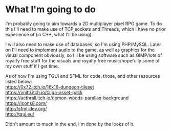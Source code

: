 # What I'm going to do
I'm probably going to aim towards a 2D multiplayer pixel RPG game.
To do this I'll need to make use of TCP sockets and Threads, which I have no prior experience of (in C++, what I'll be using).

I will also need to make use of databases, so I'm using PHP/MySQL.
Later on I'll need to implement audio to the game, as well as graphics for the visual component obviously, so I'll be using software such as GIMP/lots of royalty free stuff for the visuals and royalty free music/hopefully some of my own stuff if I get time.

As of now I'm using TGUI and SFML for code, those, and other resources listed below:<br>
https://0x72.itch.io/16x16-dungeon-tileset<br>
https://vnitti.itch.io/taiga-asset-pack<br>
https://aethrall.itch.io/demon-woods-parallax-background<br>
https://icons8.com/<br>
http://sfml-dev.org/<br>
http://tgui.eu/

Didn't amount to much in the end, I'm done by the looks of it.
